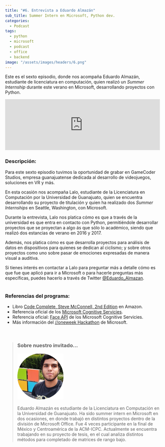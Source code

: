 ```yaml
---
title: "#6. Entrevista a Eduardo Almazán"
sub_title: Summer Intern en Microsoft, Python dev.
categories:
  - Podcast
tags:
  - python
  - microsoft
  - podcast
  - office
  - backend
image: "/assets/images/headers/6.png"
---
```


Este es el sexto episodio, donde nos acompaña Eduardo Almazán, estudiante de licenciatura en computación, quien realizó un *Summer Internship* durante este verano en Microsoft, desarrollando proyectos con Python.

<iframe width="100%" height="166" scrolling="no" frameborder="no" src="https://w.soundcloud.com/player/?url=https%3A//api.soundcloud.com/tracks/363851393&amp;color=%235e60c6&amp;auto_play=false&amp;hide_related=false&amp;show_comments=true&amp;show_user=true&amp;show_reposts=false&amp;show_teaser=true"></iframe><br/>

### Descripción:

Para este sexto episodio tuvimos la oportunidad de grabar en GameCoder Studios, empresa guanajuatense dedicada al desarrollo de videojuegos, soluciones en VR y más.

En esta ocasión nos acompaña Lalo, estudiante de la Licenciatura en Computación por la Universidad de Guanajuato, quien se encuentra desarrollando su proyecto de titulación y quien ha realizado dos *Summer Internships* en Seattle, Washington, con Microsoft.

Durante la entrevista, Lalo nos platica cómo es que a través de la universidad es que entra en contacto con Python, permitiéndole desarrollar proyectos que se proyectan a algo ás que sólo lo académico, siendo que realizó dos estancias de verano en 2016 y 2017.

Además, nos platica cómo es que desarrolla proyectos para análisis de datos en dispositivos para quienes se dedican al ciclismo; y sobre otros proyectos como uno sobre pasar de emociones expresadas de manera visual a auditiva.

Si tienes interés en contactar a Lalo para preguntar más a detalle cómo es que fue que aplicó para ir a Microsoft o para hacerle preguntas más específicas, puedes hacerlo a través de Twitter [@Eduardo_Almazan](https://twitter.com/Eduardo_Almazan).<br/><br/>


### Referencias del programa:

* Libro [Code Complete, Steve McConnell, 2nd Edition](https://www.amazon.com.mx/Code-Complete-Steve-McConnell/dp/0735619670) en Amazon.
* Referencia oficial de los [Microsoft Cognitive Servicies](https://azure.microsoft.com/en-us/services/cognitive-services/).
* Referencia oficial: [Face API](https://docs.microsoft.com/en-us/azure/cognitive-services/face/overview) de los Microsoft Cognitive Servicies.
* Más información del [//oneweek Hackathon](https://blogs.microsoft.com/jobs/one-week-microsoftlife/) de Microsoft.
<br/><br/><br/>

> ### Sobre nuestro invitado...
> <img src="/assets/images/guests/lalo.png" width="150px"><br/><br/>
> Eduardo Almazán es estudiante de la Licenciatura en Computación en la Universidad de Guanajuato. Ha sido summer intern en Microsoft en dos ocasiones, en donde trabajó en distintos proyectos dentro de la división de Microsoft Office. Fue 4 veces participante en la final de México y Centroamérica de la ACM-ICPC. Actualmente se encuentra trabajando en su proyecto de tesis, en el cual analiza distintos métodos para completado de matrices de rango bajo.

